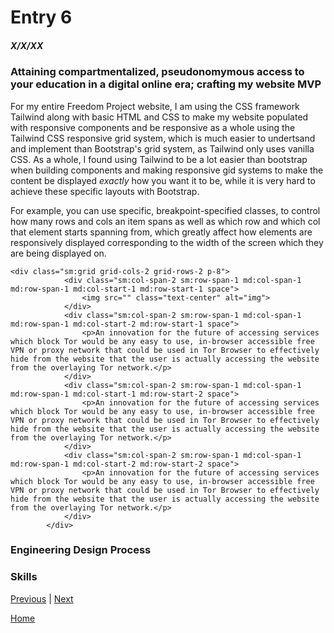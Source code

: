 # Entry 6
##### X/X/XX

### Attaining compartmentalized, pseudonomymous access to your education in a digital online era; crafting my website MVP
For my entire Freedom Project website, I am using the CSS framework Tailwind along with basic HTML and CSS to make my website populated with responsive components and be responsive as a whole using the Tailwind CSS responsive grid system, which is much easier to undertsand and implement than Bootstrap's grid system, as Tailwind only uses vanilla CSS. As a whole, I found using Tailwind to be a lot easier than bootstrap when building components and making responsive gid systems to make the content be displayed *exactly* how you want it to be, while it is very hard to achieve these specific layouts with Bootstrap.

For example, you can use specific, breakpoint-specified classes, to control how many rows and cols an item spans as well as which row and which col that element starts spanning from, which greatly affect how elements are responsively displayed corresponding to the width of the screen which they are being displayed on.

```
<div class="sm:grid grid-cols-2 grid-rows-2 p-8">
            <div class="sm:col-span-2 sm:row-span-1 md:col-span-1 md:row-span-1 md:col-start-1 md:row-start-1 space">
                <img src="" class="text-center" alt="img">
            </div>
            <div class="sm:col-span-2 sm:row-span-1 md:col-span-1 md:row-span-1 md:col-start-2 md:row-start-1 space">
                <p>An innovation for the future of accessing services which block Tor would be any easy to use, in-browser accessible free VPN or proxy network that could be used in Tor Browser to effectively hide from the website that the user is actually accessing the website from the overlaying Tor network.</p>
            </div>
            <div class="sm:col-span-2 sm:row-span-1 md:col-span-1 md:row-span-1 md:col-start-1 md:row-start-2 space">
                <p>An innovation for the future of accessing services which block Tor would be any easy to use, in-browser accessible free VPN or proxy network that could be used in Tor Browser to effectively hide from the website that the user is actually accessing the website from the overlaying Tor network.</p>
            </div>
            <div class="sm:col-span-2 sm:row-span-1 md:col-span-1 md:row-span-1 md:col-start-2 md:row-start-2 space">
                <p>An innovation for the future of accessing services which block Tor would be any easy to use, in-browser accessible free VPN or proxy network that could be used in Tor Browser to effectively hide from the website that the user is actually accessing the website from the overlaying Tor network.</p>
            </div>
        </div>
```

### Engineering Design Process

### Skills

[Previous](entry05.md) | [Next](entry07.md)

[Home](../README.md)
